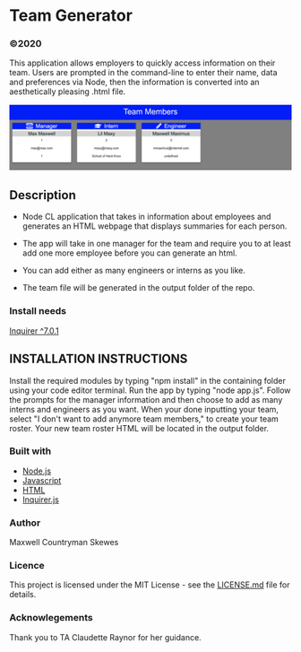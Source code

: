 # Team Generator
### ©2020

This application allows employers to quickly access information on their team. Users are prompted in the command-line to enter their name, data and preferences via Node, then the information is converted into an aesthetically pleasing .html file.

![Alt text](./readmeTeamGenerator.png?raw=true "HTMLimage")

## Description

* Node CL application that takes in information about employees and generates an HTML webpage that displays summaries for each person.

* The app will take in one manager for the team and require you to at least add one more employee before you can generate an html.

* You can add either as many engineers or interns as you like.

* The team file will be generated in the output folder of the repo.

### Install needs
[Inquirer ^7.0.1](https://www.npmjs.com/package/inquirer)

## INSTALLATION INSTRUCTIONS
Install the required modules by typing "npm install" in the containing folder using your code editor terminal.
Run the app by typing "node app.js".
Follow the prompts for the manager information and then choose to add as many interns and engineers as you want.
When your done inputting your team, select "I don't want to add anymore team members," to create your team roster.
Your new team roster HTML will be located in the output folder.

### Built with
* [Node.js](https://nodejs.org/en/)
* [Javascript](https://www.javascript.com/)
* [HTML](https://html.com/)
* [Inquirer.js](https://www.npmjs.com/package/inquirer)

### Author
Maxwell Countryman Skewes

### Licence
This project is licensed under the MIT License - see the [LICENSE.md](LICENSE.md) file for details.

### Acknowlegements
Thank you to TA Claudette Raynor for her guidance.
